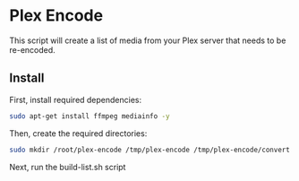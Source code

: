 # Plex Encode
This script will create a list of media from your Plex server that needs to be re-encoded.

## Install

First, install required dependencies:
``` bash
sudo apt-get install ffmpeg mediainfo -y
```
Then, create the required directories:
``` bash
sudo mkdir /root/plex-encode /tmp/plex-encode /tmp/plex-encode/convert /tmp/plex-encode/converted
```
Next, run the build-list.sh script